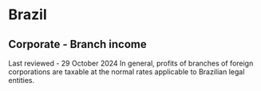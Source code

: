 # Brazil
## Corporate - Branch income
Last reviewed - 29 October 2024
In general, profits of branches of foreign corporations are taxable at the normal rates applicable to Brazilian legal entities.
